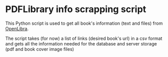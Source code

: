 # PDFLibrary info scrapping script

This Python script is used to get all book's information (text and files) from [OpenLibra](https://openlibra.com/ "OpenLibra's home page").

The script takes (for now) a list of links (desired book's url) in a csv format and gets all the information needed for the database and server storage (pdf and book cover image files)
